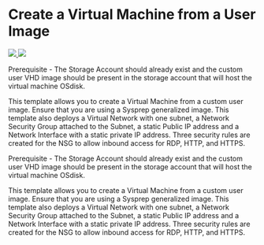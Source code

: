 # Create a Virtual Machine from a User Image

<a href="https://portal.azure.com/#create/Microsoft.Template/uri/https%3A%2F%2Fraw.githubusercontent.com%2Fpgazure%2Fazure%2Ffeature%2Fazuredeploy.json" target="_blank">
    <img src="http://azuredeploy.net/deploybutton.png"/>
</a><a href="http://armviz.io/#/?load=https://raw.githubusercontent.com/pgazure/azure/feature/azuredeploy.json" target="_blank">
  <img src="http://armviz.io/visualizebutton.png"/>
</a>




Prerequisite - The Storage Account should already exist and the custom user VHD image should be present in the storage account that will host the virtual machine OSdisk.

This template allows you to create a Virtual Machine from a custom user image. Ensure that you are using a Sysprep generalized image. This template also deploys a Virtual Network with one subnet, a Network Security Group attached to the Subnet, a  static Public IP address and a Network Interface with a static private IP address. Three security rules are created for the NSG to allow inbound access for RDP, HTTP, and HTTPS.




Prerequisite - The Storage Account should already exist and the custom user VHD image should be present in the storage account that will host the virtual machine OSdisk.

This template allows you to create a Virtual Machine from a custom user image. Ensure that you are using a Sysprep generalized image. This template also deploys a Virtual Network with one subnet, a Network Security Group attached to the Subnet, a  static Public IP address and a Network Interface with a static private IP address. Three security rules are created for the NSG to allow inbound access for RDP, HTTP, and HTTPS.


